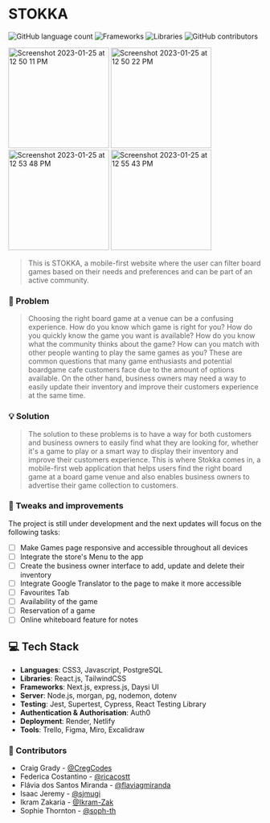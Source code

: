 # STOKKA

![GitHub language count](https://img.shields.io/badge/Languages-3-yellowgreen)
![Frameworks](https://img.shields.io/badge/Frameworks-3-red)
![Libraries](https://img.shields.io/badge/Libraries-2-orange)
![GitHub contributors](https://img.shields.io/badge/Contributors-6-blue)

<img width="200" alt="Screenshot 2023-01-25 at 12 50 11 PM" src="https://user-images.githubusercontent.com/76967175/214610289-d70ff873-8607-45e2-bed5-632e41a947a2.png"> <img width="200" alt="Screenshot 2023-01-25 at 12 50 22 PM" src="https://user-images.githubusercontent.com/76967175/214610482-e4e16374-219c-4f52-9973-9b8c8fcec253.png"> <img width="200" alt="Screenshot 2023-01-25 at 12 53 48 PM" src="https://user-images.githubusercontent.com/76967175/214610952-23408099-dc7d-4f93-92cc-d264dc2c667e.png"> <img width="200" alt="Screenshot 2023-01-25 at 12 55 43 PM" src="https://user-images.githubusercontent.com/76967175/214611452-d252078b-f362-43c2-861e-68fdc4bbd7f8.png">

> This is STOKKA, a mobile-first website where the user can filter board games based on their needs and preferences and can be part of an active community. 

### 🤔 Problem
> Choosing the right board game at a venue can be a confusing experience. How do you know which game is right for you? How do you quickly know the game you want is available? How do you know what the community thinks about the game? How can you match with other people wanting to play the same games as you? These are common questions that many game enthusiasts and potential boardgame cafe customers face due to the amount of options available. On the other hand, business owners may need a way to easily update their inventory and improve their customers experience at the same time. 

### 💡 Solution
> The solution to these problems is to have a way for both customers and business owners to easily find what they are looking for, whether it's a game to play or a smart way to display their inventory and improve their customers experience. This is where Stokka comes in, a mobile-first web application that helps users find the right board game at a board game venue and also enables business owners to advertise their game collection to customers.

### 🔨 Tweaks and improvements

The project is still under development and the next updates will focus on the following tasks:

- [ ] Make Games page responsive and accessible throughout all devices
- [ ] Integrate the store's Menu to the app
- [ ] Create the business owner interface to add, update and delete their inventory
- [ ] Integrate Google Translator to the page to make it more accessible
- [ ] Favourites Tab
- [ ] Availability of the game
- [ ] Reservation of a game
- [ ] Online whiteboard feature for notes

## 💻 Tech Stack

- **Languages**: CSS3, Javascript, PostgreSQL  
- **Libraries**: React.js, TailwindCSS   
- **Frameworks**: Next.js, express.js, Daysi UI    
- **Server**: Node.js, morgan, pg, nodemon, dotenv     
- **Testing**: Jest, Supertest, Cypress, React Testing Library    
- **Authentication & Authorisation**: Auth0    
- **Deployment**: Render, Netlify    
- **Tools**: Trello, Figma, Miro, Excalidraw   





### 🤝 Contributors

- Craig Grady - [@CregCodes](https://github.com/CregCodes)
- Federica Costantino - [@ricacostt](https://github.com/ricacostt)
- Flávia dos Santos Miranda - [@flaviagmiranda](https://github.com/flaviagmiranda)
- Isaac Jeremy - [@sjmugi](https://github.com/sjmugi)
- Ikram Zakaria - [@Ikram-Zak](https://github.com/Ikram-Zak)
- Sophie Thornton - [@soph-th](https://github.com/soph-th)
